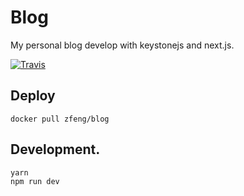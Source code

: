 # Blog

My personal blog develop with keystonejs and next.js.

<p align="left">
    <a href="https://travis-ci.org/miaowing/blog" target="_blank">
        <img src="https://travis-ci.org/miaowing/blog.svg?branch=master" alt="Travis"/>
    </a>
</p>

## Deploy

```shell
docker pull zfeng/blog
```

## Development.

```shell
yarn
npm run dev
```

